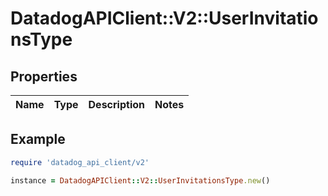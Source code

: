 # DatadogAPIClient::V2::UserInvitationsType

## Properties

| Name | Type | Description | Notes |
| ---- | ---- | ----------- | ----- |

## Example

```ruby
require 'datadog_api_client/v2'

instance = DatadogAPIClient::V2::UserInvitationsType.new()
```

